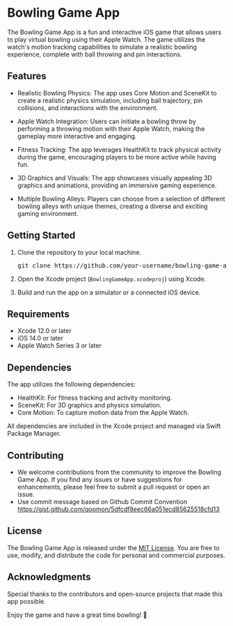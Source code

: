 # Bowling Game App

The Bowling Game App is a fun and interactive iOS game that allows users to play virtual bowling using their Apple Watch. The game utilizes the watch's motion tracking capabilities to simulate a realistic bowling experience, complete with ball throwing and pin interactions.

## Features

- Realistic Bowling Physics: The app uses Core Motion and SceneKit to create a realistic physics simulation, including ball trajectory, pin collisions, and interactions with the environment.

- Apple Watch Integration: Users can initiate a bowling throw by performing a throwing motion with their Apple Watch, making the gameplay more interactive and engaging.

- Fitness Tracking: The app leverages HealthKit to track physical activity during the game, encouraging players to be more active while having fun.

- 3D Graphics and Visuals: The app showcases visually appealing 3D graphics and animations, providing an immersive gaming experience.

- Multiple Bowling Alleys: Players can choose from a selection of different bowling alleys with unique themes, creating a diverse and exciting gaming environment.

## Getting Started

1. Clone the repository to your local machine.
   <pre>
   git clone https://github.com/your-username/bowling-game-app.git
   </pre>
   
3. Open the Xcode project (`BowlingGameApp.xcodeproj`) using Xcode.

4. Build and run the app on a simulator or a connected iOS device.

## Requirements

- Xcode 12.0 or later
- iOS 14.0 or later
- Apple Watch Series 3 or later

## Dependencies

The app utilizes the following dependencies:

- HealthKit: For fitness tracking and activity monitoring.
- SceneKit: For 3D graphics and physics simulation.
- Core Motion: To capture motion data from the Apple Watch.

All dependencies are included in the Xcode project and managed via Swift Package Manager.

## Contributing
- We welcome contributions from the community to improve the Bowling Game App. If you find any issues or have suggestions for enhancements, please feel free to submit a pull request or open an issue.
- Use commit message based on Github Commit Convention
https://gist.github.com/qoomon/5dfcdf8eec66a051ecd85625518cfd13

## License

The Bowling Game App is released under the [MIT License](LICENSE). You are free to use, modify, and distribute the code for personal and commercial purposes.

## Acknowledgments

Special thanks to the contributors and open-source projects that made this app possible.

Enjoy the game and have a great time bowling! 🎳
